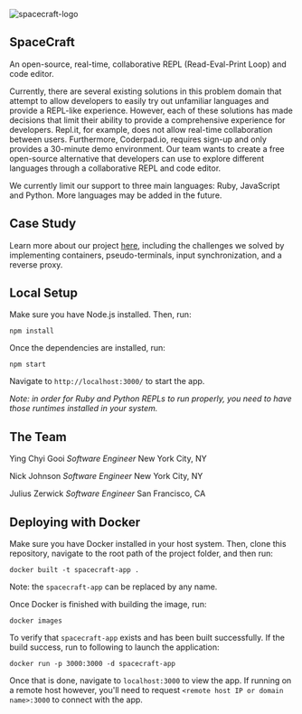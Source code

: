 ![spacecraft-logo](https://i.imgur.com/f9RQ9GC.png)
## SpaceCraft
An open-source, real-time, collaborative REPL (Read-Eval-Print Loop) and code editor.

Currently, there are several existing solutions in this problem domain that attempt to allow developers to easily try out unfamiliar languages and provide a REPL-like experience. However, each of these solutions has made decisions that limit their ability to provide a comprehensive experience for developers. Repl.it, for example, does not allow real-time collaboration between users. Furthermore, Coderpad.io, requires sign-up and only provides a 30-minute demo environment. Our team wants to create a free open-source alternative that developers can use to explore different languages through a collaborative REPL and code editor.

We currently limit our support to three main languages: Ruby, JavaScript and Python. More languages may be added in the future.

## Case Study
Learn more about our project [here](https://spacecraft-repl.github.io/), including the challenges we solved by implementing containers, pseudo-terminals, input synchronization, and a reverse proxy.

## Local Setup
Make sure you have Node.js installed. Then, run:

```
npm install
```

Once the dependencies are installed, run:

```
npm start
```

Navigate to `http://localhost:3000/` to start the app.

*Note: in order for Ruby and Python REPLs to run properly, you need to have those runtimes installed in your system.*

## The Team
Ying Chyi Gooi
_Software Engineer_
New York City, NY

Nick Johnson
_Software Engineer_
New York City, NY

Julius Zerwick
_Software Engineer_
San Francisco, CA

## Deploying with Docker
Make sure you have Docker installed in your host system. Then, clone this repository, navigate to the root path of the project folder, and then run:

```
docker built -t spacecraft-app .
```
Note: the `spacecraft-app` can be replaced by any name.

Once Docker is finished with building the image, run:

```
docker images
```
To verify that `spacecraft-app` exists and has been built successfully. If the build success, run to following to launch the application:

```
docker run -p 3000:3000 -d spacecraft-app
```
Once that is done, navigate to `localhost:3000` to view the app. If running on a remote host however, you'll need to request `<remote host IP or domain name>:3000` to connect with the app.




